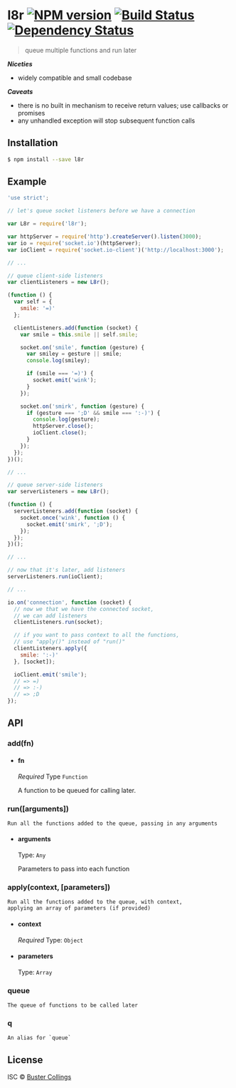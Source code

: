 # l8r [![NPM version][npm-image]][npm-url] [![Build Status][travis-image]][travis-url] [![Dependency Status][daviddm-image]][daviddm-url]
> queue multiple functions and run later

__*Niceties*__
- widely compatible and small codebase

__*Caveats*__
- there is no built in mechanism to receive return values; use callbacks or promises
- any unhandled exception will stop subsequent function calls

## Installation

```sh
$ npm install --save l8r
```

## Example

```js
'use strict';

// let's queue socket listeners before we have a connection

var L8r = require('l8r');

var httpServer = require('http').createServer().listen(3000);
var io = require('socket.io')(httpServer);
var ioClient = require('socket.io-client')('http://localhost:3000');

// ...

// queue client-side listeners
var clientListeners = new L8r();

(function () {
  var self = {
    smile: '=)'
  };

  clientListeners.add(function (socket) {
    var smile = this.smile || self.smile;

    socket.on('smile', function (gesture) {
      var smiley = gesture || smile;
      console.log(smiley);

      if (smile === '=)') {
        socket.emit('wink');
      }
    });

    socket.on('smirk', function (gesture) {
      if (gesture === ';D' && smile === ':-)') {
        console.log(gesture);
        httpServer.close();
        ioClient.close();
      }
    });
  });
})();

// ...

// queue server-side listeners
var serverListeners = new L8r();

(function () {
  serverListeners.add(function (socket) {
    socket.once('wink', function () {
      socket.emit('smirk', ';D');
    });
  });
})();

// ...

// now that it's later, add listeners
serverListeners.run(ioClient);

// ...

io.on('connection', function (socket) {
  // now we that we have the connected socket, 
  // we can add listeners
  clientListeners.run(socket);

  // if you want to pass context to all the functions,
  // use "apply()" instead of "run()"
  clientListeners.apply({
    smile: ':-)'
  }, [socket]);

  ioClient.emit('smile');
  // => =)
  // => :-)
  // => ;D
});
```

## API

### add(fn)

- #### fn
  
    *Required*
    Type `Function`

    A function to be queued for calling later.

### run([arguments])

    Run all the functions added to the queue, passing in any arguments

- #### arguments

    Type: `Any`
    
    Parameters to pass into each function

### apply(context, [parameters])

    Run all the functions added to the queue, with context, 
    applying an array of parameters (if provided)

- #### context

    *Required*
    Type: `Object`

- #### parameters

    Type: `Array`

### queue

    The queue of functions to be called later

### q

    An alias for `queue`


## License

ISC © [Buster Collings](https://about.me/buster)


[npm-image]: https://badge.fury.io/js/l8r.svg
[npm-url]: https://npmjs.org/package/l8r
[travis-image]: https://travis-ci.org/busterc/l8r.svg?branch=master
[travis-url]: https://travis-ci.org/busterc/l8r
[daviddm-image]: https://david-dm.org/busterc/l8r.svg?theme=shields.io
[daviddm-url]: https://david-dm.org/busterc/l8r
